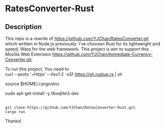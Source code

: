 # RatesConverter-Rust

## Description
This repo is a rewrite of https://github.com/YJChan/RatesConverter.git which written in Node.js previously.
I've choosen Rust for its lightweight and speed, Warp for the web framework. 
This project is aim to support this Mozilla Web Extension https://github.com/YJChan/Immediate-Currency-Converter.git.

To run this project,
You need to <br>
curl --proto '=https' --tlsv1.2 -sSf https://sh.rustup.rs | sh

source $HOME/.cargo/env

sudo apt-get install -y libsqlite3-dev

<br>
<code>git clone https://github.com/YJChan/RatesConverter-Rust.git</code>
<br>
<code>cargo run</code>
<br>

Thanks!
